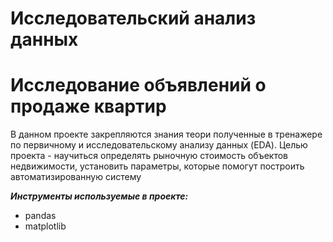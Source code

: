 # Исследовательский анализ данных
# Исследование объявлений о продаже квартир
В данном проекте закрепляются знания теори полученные в тренажере по первичному и исследовательскому анализу данных (EDA). Целью проекта - научиться определять рыночную стоимость объектов недвижимости, установить параметры, которые помогут построить автоматизированную систему

***Инструменты используемые в проекте:***
  - pandas
  - matplotlib
